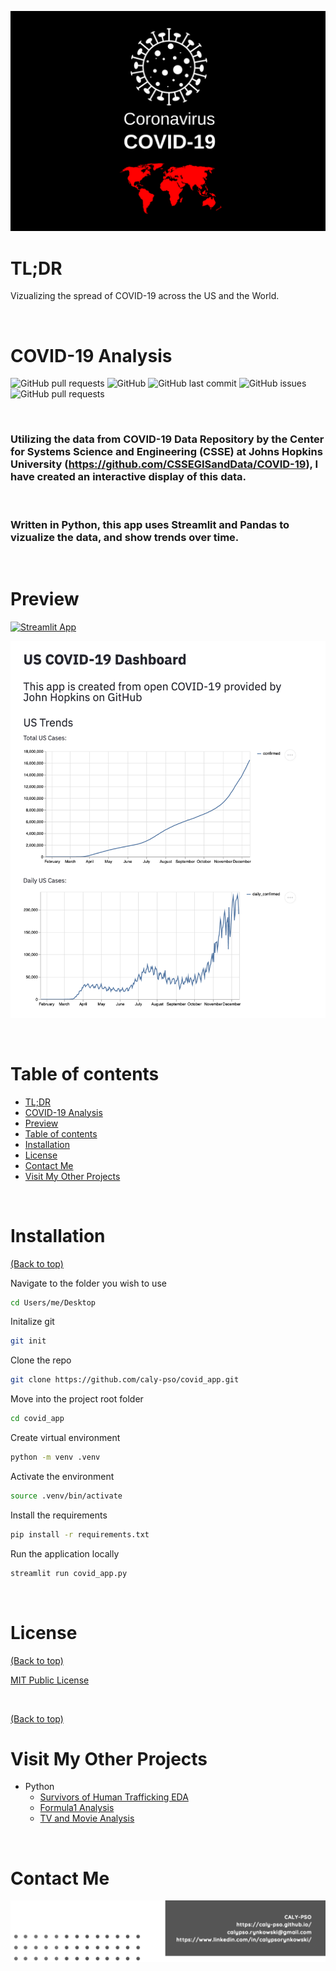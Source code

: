 <!-- Add banner here -->

![Banner](https://github.com/caly-pso/covid_app/blob/main/img/covid.png)

# TL;DR

Vizualizing the spread of COVID-19 across the US and the World.

<br>

# COVID-19 Analysis

<!-- buttons -->
<!-- https://shields.io/ -->

![GitHub pull requests](https://img.shields.io/github/languages/top/caly-pso/covid_app?style=flat-square)
![GitHub](https://img.shields.io/github/repo-size/caly-pso/covid_app?style=flat-square)
![GitHub last commit](https://img.shields.io/github/last-commit/caly-pso/covid_app?style=flat-square)
![GitHub issues](https://img.shields.io/github/issues-raw/caly-pso/covid_app?style=flat-square)
![GitHub pull requests](https://img.shields.io/github/issues-pr/caly-pso/covid_app?style=flat-square)

<br>

<!-- project in breif -->
<!-- Background
Problem Statement
Data Description -->

### Utilizing the data from COVID-19 Data Repository by the Center for Systems Science and Engineering (CSSE) at Johns Hopkins University (https://github.com/CSSEGISandData/COVID-19), I have created an interactive display of this data.

<br>

### Written in Python, this app uses Streamlit and Pandas to vizualize the data, and show trends over time.

<br>

# Preview

<!-- project preview -->

[![Streamlit App](https://static.streamlit.io/badges/streamlit_badge_black_white.svg)](https://share.streamlit.io/caly-pso/covid_app/main/covid_dashboard.py)

![COVID Dashboard](https://github.com/caly-pso/covid_app/blob/main/img/dashboard.png)

<br>

# Table of contents

- [TL;DR](#tl;dr)
- [COVID-19 Analysis](#covid-19-analysis)
- [Preview](#preview)
- [Table of contents](#table-of-contents)
- [Installation](#installation)
- [License](#license)
- [Contact Me](#contact-me)
- [Visit My Other Projects](#visit-my-other-projects)

<br>

# Installation

[(Back to top)](#table-of-contents)

Navigate to the folder you wish to use

```bash
cd Users/me/Desktop
```

Initalize git

```bash
git init
```

Clone the repo

```bash
git clone https://github.com/caly-pso/covid_app.git
```

Move into the project root folder

```bash
cd covid_app
```

Create virtual environment

```bash
python -m venv .venv
```

Activate the environment

```bash
source .venv/bin/activate
```

Install the requirements

```bash
pip install -r requirements.txt
```

Run the application locally

```bash
streamlit run covid_app.py
```

<br>

<!-- # Development

[(Back to top)](#table-of-contents)

To modify this application, you need to open up the covid_app.py files, and the fuction and graphing python files. To

<br> -->

# License

[(Back to top)](#table-of-contents)

[MIT Public License](https://github.com/caly-pso/covid_app/blob/main/LICENSE.md)

<br>

[(Back to top)](#table-of-contents)

<!-- Add the footer here -->

# Visit My Other Projects

- Python
  - [Survivors of Human Trafficking EDA](https://github.com/caly-pso/EDA_trafficking_survivors)
  - [Formula1 Analysis](https://github.com/caly-pso/formula1_analysis)
  - [TV and Movie Analysis](https://github.com/caly-pso/moviesmoviesmovies_and_tv)

<br>

# Contact Me

[![Footer](https://github.com/caly-pso/covid_app/blob/main/img/footer.png)](#contact-me)

